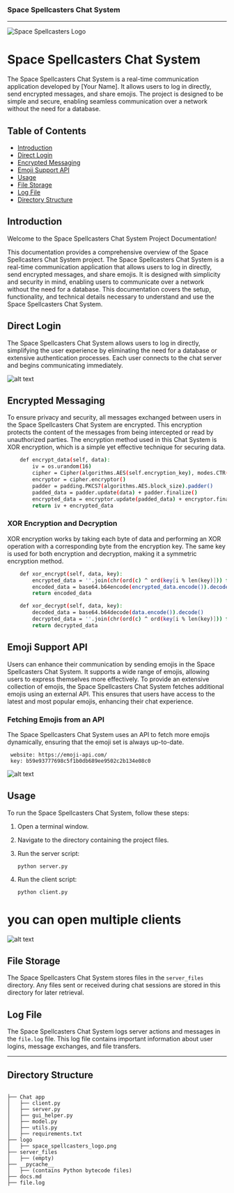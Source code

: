 
### Space Spellcasters Chat System 

---

![Space Spellcasters Logo](logo/Chat-App.png)

# Space Spellcasters Chat System

The Space Spellcasters Chat System is a real-time communication application developed by [Your Name]. It allows users to log in directly, send encrypted messages, and share emojis. The project is designed to be simple and secure, enabling seamless communication over a network without the need for a database.

## Table of Contents

- [Introduction](#introduction)
- [Direct Login](#direct-login)
- [Encrypted Messaging](#encrypted-messaging)
- [Emoji Support API](#emoji-support-api)
- [Usage](#usage)
- [File Storage](#file-storage)
- [Log File](#log-file)
- [Directory Structure](#Directory-Structure)

## Introduction

Welcome to the Space Spellcasters Chat System Project Documentation!

This documentation provides a comprehensive overview of the Space Spellcasters Chat System project. The Space Spellcasters Chat System is a real-time communication application that allows users to log in directly, send encrypted messages, and share emojis. It is designed with simplicity and security in mind, enabling users to communicate over a network without the need for a database. This documentation covers the setup, functionality, and technical details necessary to understand and use the Space Spellcasters Chat System.

## Direct Login

The Space Spellcasters Chat System allows users to log in directly, simplifying the user experience by eliminating the need for a database or extensive authentication processes. Each user connects to the chat server and begins communicating immediately.

![alt text](images/login.png)

## Encrypted Messaging

To ensure privacy and security, all messages exchanged between users in the Space Spellcasters Chat System are encrypted. This encryption protects the content of the messages from being intercepted or read by unauthorized parties. The encryption method used in this Chat System is XOR encryption, which is a simple yet effective technique for securing data.

```bash
    def encrypt_data(self, data):
        iv = os.urandom(16)
        cipher = Cipher(algorithms.AES(self.encryption_key), modes.CTR(iv), backend=default_backend())
        encryptor = cipher.encryptor()
        padder = padding.PKCS7(algorithms.AES.block_size).padder()
        padded_data = padder.update(data) + padder.finalize()
        encrypted_data = encryptor.update(padded_data) + encryptor.finalize()
        return iv + encrypted_data
```

### XOR Encryption and Decryption

XOR encryption works by taking each byte of data and performing an XOR operation with a corresponding byte from the encryption key. The same key is used for both encryption and decryption, making it a symmetric encryption method.

```bash
    def xor_encrypt(self, data, key):
        encrypted_data = ''.join(chr(ord(c) ^ ord(key[i % len(key)])) for i, c in enumerate(data))
        encoded_data = base64.b64encode(encrypted_data.encode()).decode()
        return encoded_data

    def xor_decrypt(self, data, key):
        decoded_data = base64.b64decode(data.encode()).decode()
        decrypted_data = ''.join(chr(ord(c) ^ ord(key[i % len(key)])) for i, c in enumerate(decoded_data))
        return decrypted_data

```

## Emoji Support API

Users can enhance their communication by sending emojis in the Space Spellcasters Chat System. It supports a wide range of emojis, allowing users to express themselves more effectively. To provide an extensive collection of emojis, the Space Spellcasters Chat System fetches additional emojis using an external API. This ensures that users have access to the latest and most popular emojis, enhancing their chat experience.

### Fetching Emojis from an API

The Space Spellcasters Chat System uses an API to fetch more emojis dynamically, ensuring that the emoji set is always up-to-date.
   ```
    website: https://emoji-api.com/
    key: b59e93777698c5f1b0db689ee9502c2b134e08c0
   ```

![alt text](images/emoji.png)


## Usage

To run the Space Spellcasters Chat System, follow these steps:

1. Open a terminal window.

2. Navigate to the directory containing the project files.

3. Run the server script:
   ```
   python server.py
   ```

4. Run the client script:
   ```
   python client.py
   ```

# you can open multiple clients

![alt text](images/final.png)

## File Storage

The Space Spellcasters Chat System stores files in the `server_files` directory. Any files sent or received during chat sessions are stored in this directory for later retrieval.

## Log File

The Space Spellcasters Chat System logs server actions and messages in the `file.log` file. This log file contains important information about user logins, message exchanges, and file transfers.

---
 

## Directory Structure

```plaintext

├── Chat app
│   ├── client.py
│   ├── server.py
│   ├── gui_helper.py
│   ├── model.py
│   ├── utils.py
│   ├── requirements.txt
├── logo
│   ├── space_spellcasters_logo.png
├── server_files
│   ├── (empty)
├── __pycache__
│   ├── (contains Python bytecode files)
├── docs.md
├── file.log
```
